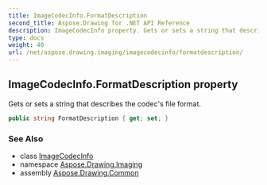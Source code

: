 ```yaml
---
title: ImageCodecInfo.FormatDescription
second_title: Aspose.Drawing for .NET API Reference
description: ImageCodecInfo property. Gets or sets a string that describes the codecs file format
type: docs
weight: 40
url: /net/aspose.drawing.imaging/imagecodecinfo/formatdescription/
---
```

## ImageCodecInfo.FormatDescription property

Gets or sets a string that describes the codec's file format.

```csharp
public string FormatDescription { get; set; }
```

### See Also

* class [ImageCodecInfo](../)
* namespace [Aspose.Drawing.Imaging](../../imagecodecinfo/)
* assembly [Aspose.Drawing.Common](../../../)


